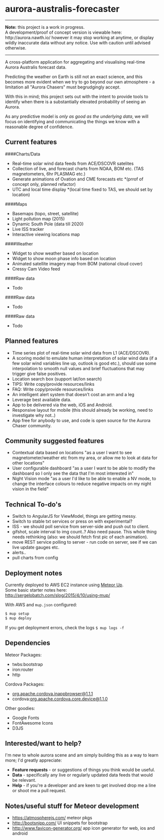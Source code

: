 # aurora-australis-forecaster


------------------------------------------------------------------------------------------------

<p><strong>Note:</strong> this project is a work in progress.<br/>
A development/proof of concept version is viewable here: http://aurora.nawth.io/ however
it may stop working at anytime, or display wildly inaccurate data without any notice. Use with caution until advised otherwise.
</p>

------------------------------------------------------------------------------------------------

A cross-platform application for aggregating and visualising real-time Aurora Australis forecast data.

Predicting the weather on Earth is still not an exact science, and this becomes more evident when we try to 
go beyond our own atmosphere - a limitation all "Aurora Chasers" must begrudgingly accept. 

With this in mind; this project sets out with the intent to provide tools to identify when 
there is a substantially elevated probability of seeing an Aurora.

As any predictive model is _only as good as the underlying data_, we will focus on 
identifying and communicating the things we know with a reasonable degree of confidence.

## Current features

####Charts/Data
- Real-time solar wind data feeds from ACE/DSCOVR satelites
- Collection of live, and forecast charts from NOAA, BOM etc. (TAS magnetometers, 6hr PLASMAG etc.)
- Generate animations of Ovation and CME forecasts etc *(prrof of concept only, planned refactor)
- UTC and local time display *(local time fixed to TAS, we should set by location)

####Maps
- Basemaps (topo, street, satellite)
- Light pollution map (2015)
- Dynamic South Pole (data till 2020)
- Live ISS tracker
- Interactive viewing locations map

####Weather
- Widget to show weather based on location
- Widget to show moon phase info based on location
- Animated satellite imagery map from BOM (national cloud cover)
- Cressy Cam Video feed

####Raw data
- Todo

####Raw data
- Todo

####Raw data
- Todo

## Planned features

- Time series plot of real-time solar wind data from L1 (ACE/DSCOVR).
- A scoring model to emulate human interpretation of solar wind data (if a few solar wind variables line up,
	 outlook is good etc.), should use some interpolation to smooth null values and brief fluctuations that 
	 may trigger give false positives.
- Location search box (support lat/lon search)
- TIPS: Write copy/provide resources/links
- FAQ: Write copy/provide resources/links
- An intelligent alert system that doesn’t cost an arm and a leg
- Leverage best available data.
- App to be delivered via the web, iOS and Android.
- Responsive layout for mobile (this should already be working, need to investigate why not..)
- App free for anybody to use, and code is open source for the Aurora Chaser community.


## Community suggested features

- Contextual data based on locations "as a user I want to see magnetometer/weather etc from my area, or allow me
to look at data for other locations"
- User configurable dashboard "as a user I want to be able to modify the dashboard so I only see the data 
that I'm most interested in"
- Night Vision mode "as a user I'd like to be able to enable a NV mode, to change the interface colours to reduce 
negative impacts on my night vision in the field"



## Technical To-do's

- Switch to AngularJS for ViewModel, things are getting messy.
- Switch to stable txt services or press on with experimental?
- ISS - we should poll service from server-side and push out to client.
- gifshot, scale interval to img count..? Also need pause. This whole thing needs rethinking (also: we should fetch first pic of each animation).
- move REST service polling to server - run code on server, see if we can live update gauges etc.
- alerts..
- pull charts from config


## Deployment notes
Currently deployed to AWS EC2 instance using <a href="https://github.com/arunoda/meteor-up">Meteor Up</a>.<br/>
Some basic starter notes here: <a href="http://sergelobatch.com/slog/2015/4/10/using-mup/">http://sergelobatch.com/slog/2015/4/10/using-mup/</a>

With AWS and `mup.json` configured:

```bash
$ mup setup 
$ mup deploy
```

If you get deployment errors, check the logs `$ mup logs -f`


## Dependencies

Meteor Packages:

- twbs:bootstrap
- iron:router
- http

Cordova Packages:

- org.apache.cordova.inappbrowser@1.1.1
- cordova:org.apache.cordova.core.device@1.1.0

Other goodies:

- Google Fonts
- FontAwesome Icons
- D3JS


## Interested/want to help?
I'm new to whole aurora scene and am simply building this as a way to learn more; I'd greatly appreciate: 
- <strong>Feature requests</strong> - or suggestions of things you think would be useful.
- <strong>Data</strong> - specifically any live or regularly updated data feeds that would be relevant.
- <strong>Help</strong> - if you're a developer and are keen to get involved drop me a line or shoot me a pull request. 
	

## Notes/useful stuff for Meteor development

- https://atmospherejs.com/ meteor pkgs
- http://bootsnipp.com/ UI snippets for bootstrap
- http://www.favicon-generator.org/ app icon generator for web, ios and android
 
 
